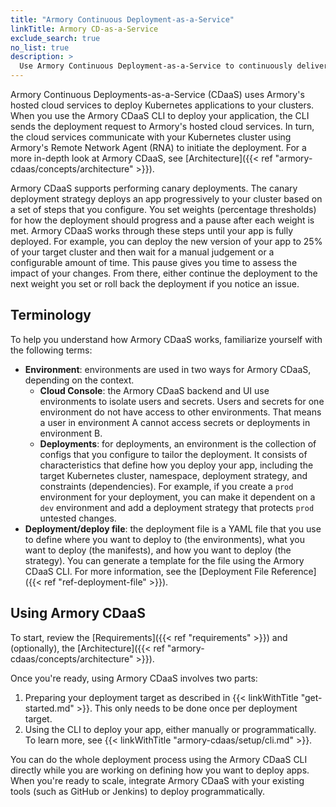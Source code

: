 ```yaml
---
title: "Armory Continuous Deployment-as-a-Service"
linkTitle: Armory CD-as-a-Service
exclude_search: true
no_list: true
description: >
  Use Armory Continuous Deployment-as-a-Service to continuously deliver your apps to your Kubernetes clusters. Armory Continuous Deployment-as-a-Service integrates with external automation so you can create your own CI/CD pipelines.
---
```


Armory Continuous Deployments-as-a-Service (CDaaS) uses Armory's hosted cloud services to deploy Kubernetes applications to your clusters. When you use the Armory CDaaS CLI to deploy your application, the CLI sends the deployment request to Armory's hosted cloud services. In turn, the cloud services communicate with your Kubernetes cluster using Armory's Remote Network Agent (RNA) to initiate the deployment. For a more in-depth look at Armory CDaaS, see [Architecture]({{< ref "armory-cdaas/concepts/architecture" >}}).

Armory CDaaS supports performing canary deployments. The canary deployment strategy deploys an app progressively to your cluster based on a set of steps that you configure. You set weights (percentage thresholds) for how the deployment should progress and a pause after each weight is met. Armory CDaaS works through these steps until your app is fully deployed. For example, you can deploy the new version of your app to 25% of your target cluster and then wait for a manual judgement or a configurable amount of time. This pause gives you time to assess the impact of your changes. From there, either continue the deployment to the next weight you set or roll back the deployment if you notice an issue.

## Terminology

To help you understand how Armory CDaaS works, familiarize yourself with the following terms:

- **Environment**: environments are used in two ways for Armory CDaaS, depending on the context.
  - **Cloud Console**: the Armory CDaaS backend and UI use environments to isolate users and secrets. Users and secrets for one environment do not have access to other environments. That means a user in environment A cannot access secrets or deployments in environment B.
  - **Deployments**: for deployments, an environment is the collection of configs that you configure to tailor the deployment. It consists of characteristics that define how you deploy your app, including the  target Kubernetes cluster, namespace, deployment strategy, and constraints (dependencies). For example, if you create a `prod` environment for your deployment, you can make it dependent on a `dev` environment and add a deployment strategy that protects `prod` untested changes.
- **Deployment/deploy file**: the deployment file is a YAML file that you use to define where you want to deploy to (the environments), what  you want to deploy (the manifests), and how you want to deploy (the strategy). You can generate a template for the file using the Armory CDaaS CLI. For more information, see the [Deployment File Reference]({{< ref "ref-deployment-file" >}}).

## Using Armory CDaaS

To start, review the [Requirements]({{< ref "requirements" >}}) and (optionally), the [Architecture]({{< ref "armory-cdaas/concepts/architecture" >}}).

Once you're ready, using Armory CDaaS involves two parts:

1. Preparing your deployment target as described in {{< linkWithTitle "get-started.md" >}}. This only needs to be done once per deployment target.
2. Using the CLI to deploy your app, either manually or programmatically. To learn more, see {{< linkWithTitle "armory-cdaas/setup/cli.md" >}}.

You can do the whole deployment process using the Armory CDaaS CLI directly while you are working on defining how you want to deploy apps. When you're ready to scale, integrate Armory CDaaS with your existing tools (such as GitHub or Jenkins) to deploy programmatically.

